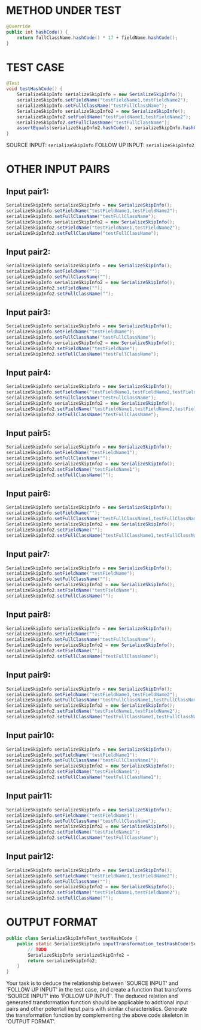 # METHOD UNDER TEST
```java
@Override
public int hashCode() {
    return fullClassName.hashCode() * 17 + fieldName.hashCode();
}

```


# TEST CASE
```java
@Test
void testHashCode() {
    SerializeSkipInfo serializeSkipInfo = new SerializeSkipInfo();
    serializeSkipInfo.setFieldName("testFieldName1,testFieldName2");
    serializeSkipInfo.setFullClassName("testFullClassName");
    SerializeSkipInfo serializeSkipInfo2 = new SerializeSkipInfo();
    serializeSkipInfo2.setFieldName("testFieldName1,testFieldName2");
    serializeSkipInfo2.setFullClassName("testFullClassName");
    assertEquals(serializeSkipInfo2.hashCode(), serializeSkipInfo.hashCode());
}

```
SOURCE INPUT: `serializeSkipInfo`
FOLLOW UP INPUT: `serializeSkipInfo2`


# OTHER INPUT PAIRS 
## Input pair1:
```java
SerializeSkipInfo serializeSkipInfo = new SerializeSkipInfo();
serializeSkipInfo.setFieldName("testFieldName1,testFieldName2");
serializeSkipInfo.setFullClassName("testFullClassName");
SerializeSkipInfo serializeSkipInfo2 = new SerializeSkipInfo();
serializeSkipInfo2.setFieldName("testFieldName1,testFieldName2");
serializeSkipInfo2.setFullClassName("testFullClassName");
```

## Input pair2:
```java
SerializeSkipInfo serializeSkipInfo = new SerializeSkipInfo();
serializeSkipInfo.setFieldName("");
serializeSkipInfo.setFullClassName("");
SerializeSkipInfo serializeSkipInfo2 = new SerializeSkipInfo();
serializeSkipInfo2.setFieldName("");
serializeSkipInfo2.setFullClassName("");
```

## Input pair3:
```java
SerializeSkipInfo serializeSkipInfo = new SerializeSkipInfo();
serializeSkipInfo.setFieldName("testFieldName");
serializeSkipInfo.setFullClassName("testFullClassName");
SerializeSkipInfo serializeSkipInfo2 = new SerializeSkipInfo();
serializeSkipInfo2.setFieldName("testFieldName");
serializeSkipInfo2.setFullClassName("testFullClassName");
```

## Input pair4:
```java
SerializeSkipInfo serializeSkipInfo = new SerializeSkipInfo();
serializeSkipInfo.setFieldName("testFieldName1,testFieldName2,testFieldName3");
serializeSkipInfo.setFullClassName("testFullClassName");
SerializeSkipInfo serializeSkipInfo2 = new SerializeSkipInfo();
serializeSkipInfo2.setFieldName("testFieldName1,testFieldName2,testFieldName3");
serializeSkipInfo2.setFullClassName("testFullClassName");
```

## Input pair5:
```java
SerializeSkipInfo serializeSkipInfo = new SerializeSkipInfo();
serializeSkipInfo.setFieldName("testFieldName1");
serializeSkipInfo.setFullClassName("");
SerializeSkipInfo serializeSkipInfo2 = new SerializeSkipInfo();
serializeSkipInfo2.setFieldName("testFieldName1");
serializeSkipInfo2.setFullClassName("");
```

## Input pair6:
```java
SerializeSkipInfo serializeSkipInfo = new SerializeSkipInfo();
serializeSkipInfo.setFieldName("");
serializeSkipInfo.setFullClassName("testFullClassName1,testFullClassName2");
SerializeSkipInfo serializeSkipInfo2 = new SerializeSkipInfo();
serializeSkipInfo2.setFieldName("");
serializeSkipInfo2.setFullClassName("testFullClassName1,testFullClassName2");
```

## Input pair7:
```java
SerializeSkipInfo serializeSkipInfo = new SerializeSkipInfo();
serializeSkipInfo.setFieldName("testFieldName");
serializeSkipInfo.setFullClassName("");
SerializeSkipInfo serializeSkipInfo2 = new SerializeSkipInfo();
serializeSkipInfo2.setFieldName("testFieldName");
serializeSkipInfo2.setFullClassName("");
```

## Input pair8:
```java
SerializeSkipInfo serializeSkipInfo = new SerializeSkipInfo();
serializeSkipInfo.setFieldName("");
serializeSkipInfo.setFullClassName("testFullClassName");
SerializeSkipInfo serializeSkipInfo2 = new SerializeSkipInfo();
serializeSkipInfo2.setFieldName("");
serializeSkipInfo2.setFullClassName("testFullClassName");
```

## Input pair9:
```java
SerializeSkipInfo serializeSkipInfo = new SerializeSkipInfo();
serializeSkipInfo.setFieldName("testFieldName1,testFieldName2");
serializeSkipInfo.setFullClassName("testFullClassName1,testFullClassName2");
SerializeSkipInfo serializeSkipInfo2 = new SerializeSkipInfo();
serializeSkipInfo2.setFieldName("testFieldName1,testFieldName2");
serializeSkipInfo2.setFullClassName("testFullClassName1,testFullClassName2");
```

## Input pair10:
```java
SerializeSkipInfo serializeSkipInfo = new SerializeSkipInfo();
serializeSkipInfo.setFieldName("testFieldName1");
serializeSkipInfo.setFullClassName("testFullClassName1");
SerializeSkipInfo serializeSkipInfo2 = new SerializeSkipInfo();
serializeSkipInfo2.setFieldName("testFieldName1");
serializeSkipInfo2.setFullClassName("testFullClassName1");
```

## Input pair11:
```java
SerializeSkipInfo serializeSkipInfo = new SerializeSkipInfo();
serializeSkipInfo.setFieldName("testFieldName1");
serializeSkipInfo.setFullClassName("testFullClassName");
SerializeSkipInfo serializeSkipInfo2 = new SerializeSkipInfo();
serializeSkipInfo2.setFieldName("testFieldName1");
serializeSkipInfo2.setFullClassName("testFullClassName");
```

## Input pair12:
```java
SerializeSkipInfo serializeSkipInfo = new SerializeSkipInfo();
serializeSkipInfo.setFieldName("testFieldName1,testFieldName2");
serializeSkipInfo.setFullClassName("");
SerializeSkipInfo serializeSkipInfo2 = new SerializeSkipInfo();
serializeSkipInfo2.setFieldName("testFieldName1,testFieldName2");
serializeSkipInfo2.setFullClassName("");
```



# OUTPUT FORMAT
```java
public class SerializeSkipInfoTest_testHashCode {
    public static SerializeSkipInfo inputTransformation_testHashCode(SerializeSkipInfo serializeSkipInfo)  {
        // TODO
        SerializeSkipInfo serializeSkipInfo2 = 
		return serializeSkipInfo2;
    }
}
```
Your task is to deduce the relationship between 'SOURCE INPUT' and 'FOLLOW UP INPUT' in the test case, and create a function that transforms 'SOURCE INPUT' into 'FOLLOW UP INPUT'.
The deduced relation and generated transformation function should be applicable to addtional input pairs and other potentail input pairs with similar characteristics.
Generate the transformation function by complementing the above code skeleton in 'OUTPUT FORMAT'.